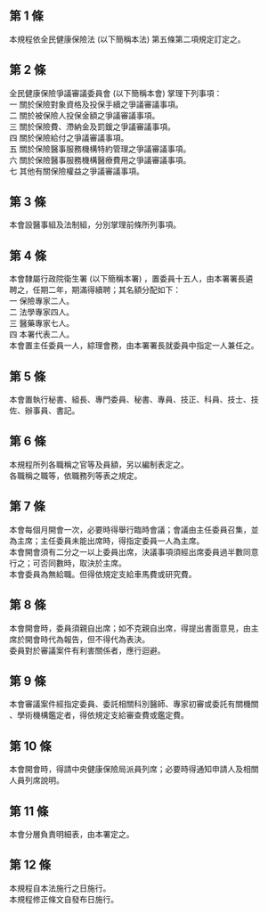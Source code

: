 第 1 條
-------
本規程依全民健康保險法 (以下簡稱本法) 第五條第二項規定訂定之。

第 2 條
-------
全民健康保險爭議審議委員會 (以下簡稱本會) 掌理下列事項：  
一  關於保險對象資格及投保手續之爭議審議事項。  
二  關於被保險人投保金額之爭議審議事項。  
三  關於保險費、滯納金及罰鍰之爭議審議事項。  
四  關於保險給付之爭議審議事項。  
五  關於保險醫事服務機構特約管理之爭議審議事項。  
六  關於保險醫事服務機構醫療費用之爭議審議事項。  
七  其他有關保險權益之爭議審議事項。

第 3 條
-------
本會設醫事組及法制組，分別掌理前條所列事項。

第 4 條
-------
本會隸屬行政院衛生署 (以下簡稱本署) ，置委員十五人，由本署署長遴  
聘之，任期二年，期滿得續聘；其名額分配如下：                      
一  保險專家二人。                                                
二  法學專家四人。                                                
三  醫藥專家七人。                                                
四  本署代表二人。                                                
本會置主任委員一人，綜理會務，由本署署長就委員中指定一人兼任之。

第 5 條
-------
本會置執行秘書、組長、專門委員、秘書、專員、技正、科員、技士、技  
佐、辦事員、書記。

第 6 條
-------
本規程所列各職稱之官等及員額，另以編制表定之。  
各職稱之職等，依職務列等表之規定。

第 7 條
-------
本會每個月開會一次，必要時得舉行臨時會議；會議由主任委員召集，並  
為主席；主任委員未能出席時，得指定委員一人為主席。  
本會開會須有二分之一以上委員出席，決議事項須經出席委員過半數同意  
行之；可否同數時，取決於主席。  
本會委員為無給職。但得依規定支給車馬費或研究費。

第 8 條
-------
本會開會時，委員須親自出席；如不克親自出席，得提出書面意見，由主  
席於開會時代為報告，但不得代為表決。  
委員對於審議案件有利害關係者，應行迴避。

第 9 條
-------
本會審議案件經指定委員、委託相關科別醫師、專家初審或委託有關機關  
、學術機構鑑定者，得依規定支給審查費或鑑定費。

第 10 條
--------
本會開會時，得請中央健康保險局派員列席；必要時得通知申請人及相關  
人員列席說明。

第 11 條
--------
本會分層負責明細表，由本署定之。

第 12 條
--------
本規程自本法施行之日施行。  
本規程修正條文自發布日施行。

